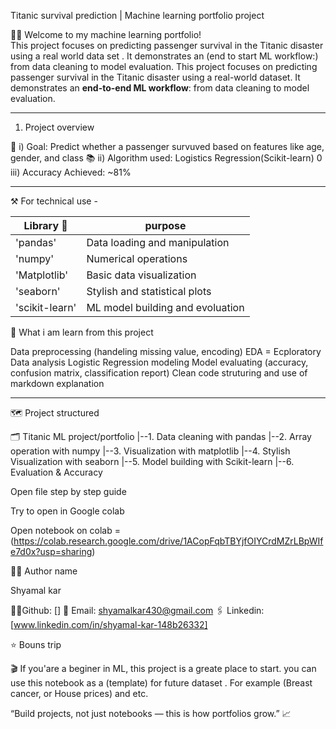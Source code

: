 Titanic survival prediction | Machine learning portfolio project

🙏🏼 Welcome to my machine learning portfolio!  
This project focuses on predicting passenger survival in the Titanic disaster using a real world data set . It demonstrates an (end to start ML workflow:) from data cleaning to model evaluation.
This project focuses on predicting passenger survival in the Titanic disaster using a real-world dataset. It demonstrates an **end-to-end ML workflow**: from data cleaning to model evaluation.

-----

1) Project overview 

🎯 i) Goal: Predict whether a passenger survuved based on features like age, gender, and class
📚 ii) Algorithm used: Logistics Regression(Scikit-learn)
 0 iii) Accuracy Achieved: ~81%

---


⚒️ For technical use - 

| Library   📕  |purpose                              |
|---------------|-------------------------------------|
| 'pandas'      | Data loading and manipulation       |
|'numpy'        |Numerical operations                 |
|'Matplotlib'   |Basic data visualization             |
|'seaborn'      | Stylish and statistical plots       |
|'scikit-learn' | ML model building and evoluation    |




📕 What i am learn from this project 


Data preprocessing (handeling missing value, encoding)
EDA = Ecploratory Data analysis 
Logistic Regression modeling 
Model evaluating (accuracy, confusion matrix, classification report)
Clean code struturing and use of markdown explanation

---  

🗺️ Project structured

🗂️ Titanic ML project/portfolio
|--1. Data cleaning with pandas
|--2. Array operation with numpy
|--3. Visualization with matplotlib
|--4. Stylish Visualization with seaborn
|--5. Model building with Scikit-learn
|--6. Evaluation & Accuracy

Open file step by step guide 

Try to open in Google colab 

Open notebook on colab = (https://colab.research.google.com/drive/1ACopFqbTBYjfOIYCrdMZrLBpWIfe7d0x?usp=sharing)

🧑‍💻 Author name 

Shyamal kar 

🐙🐱Github: []
📨 Email: shyamalkar430@gmail.com
🖇️ Linkedin: [www.linkedin.com/in/shyamal-kar-148b26332]

⭐️ Bouns trip

🎬 If you'are a beginer in ML, this project is a greate place to start. 
you can use this notebook as a (template) for future dataset . For example (Breast cancer, or House prices) and etc.


 “Build projects, not just notebooks — this is how portfolios grow.” 📈
